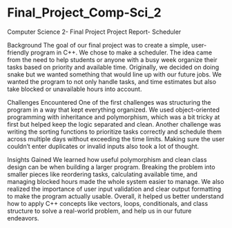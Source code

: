 # Final_Project_Comp-Sci_2
Computer Science 2- Final Project Project Report- Scheduler 

Background 
 	The goal of our final project was to create a simple, user-friendly program in C++. We chose to make a scheduler. The idea came from the need to help students or anyone with a busy week organize their tasks based on priority and available time. Originally, we decided on doing snake but we wanted something that would line up with our future jobs. We wanted the program to not only handle tasks, and time estimates but also take blocked or unavailable hours into account. 

Challenges Encountered 
 	One of the first challenges was structuring the program in a way that kept everything organized. We used object-oriented programming with inheritance and polymorphism, which was a bit tricky at first but helped keep the logic separated and clean. Another challenge was writing the sorting functions to prioritize tasks correctly and schedule them across multiple days without exceeding the time limits. Making sure the user couldn’t enter duplicates or invalid inputs also took a lot of thought. 

Insights Gained 
	We learned how useful polymorphism and clean class design can be when building a larger program. Breaking the problem into smaller pieces like reordering tasks, calculating available time, and managing blocked hours made the whole system easier to manage. We also realized the importance of user input validation and clear output formatting to make the program actually usable. Overall, it helped us better understand how to apply C++ concepts like vectors, loops, conditionals, and class structure to solve a real-world problem, and help us in our future endeavors. 
